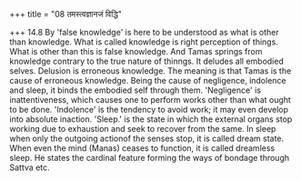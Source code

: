 +++
title = "08 तमस्त्वज्ञानजं विद्धि"

+++
14.8 By 'false knowledge' is here to be understood as what is other than knowledge. What is called knowledge is right perception of things. What is other than this is false knowledge. And Tamas springs from knowledge contrary to the true nature of thinngs. It deludes all embodied selves.
Delusion is erroneous knowledge. The meaning is that Tamas is the cause of erroneous knowledge. Being the cause of negligence, indolence and sleep, it binds the embodied self through them. 'Negligence' is inattentiveness, which causes one to perform works other than what ought to be done. 'Indolence' is the tendency to avoid work; it may even develop into absolute inaction. 'Sleep.' is the state in which the external organs stop working due to exhaustion and seek to recover from the same. In sleep when only the outgoing actionof the senses stop, it is called dream state. When even the mind (Manas) ceases to function, it is called dreamless sleep. He states the cardinal feature forming the ways of bondage through Sattva etc.
